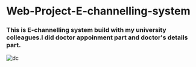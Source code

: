 # Web-Project-E-channelling-system
<b><h3>This is E-channelling system build with my university colleagues.I did doctor appoinment part and doctor's details part.</h3></b>
<img src ="C:/Users/hispe/OneDrive/Desktop/doctor.png" alt = "dc">

